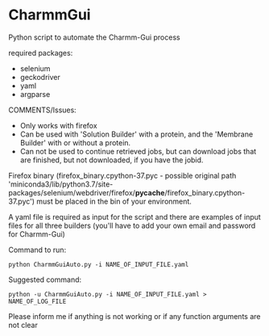 # CharmmGui

Python script to automate the Charmm-Gui process 

required packages:
- selenium
- geckodriver
- yaml
- argparse

COMMENTS/Issues:
- Only works with firefox
- Can be used with 'Solution Builder' with a protein, and the 'Membrane Builder' with or without a protein.
- Can not be used to continue retrieved jobs, but can download jobs that are finished, but not downloaded, if you have the jobid.



Firefox binary (firefox_binary.cpython-37.pyc - possible original path 'miniconda3/lib/python3.7/site-packages/selenium/webdriver/firefox/__pycache__/firefox_binary.cpython-37.pyc') must be placed in the bin of your environment.

A yaml file is required as input for the script and there are examples of input files for all three builders (you'll have to add your own email and password for Charmm-Gui)

Command to run:
```
python CharmmGuiAuto.py -i NAME_OF_INPUT_FILE.yaml
```

Suggested command:
```
python -u CharmmGuiAuto.py -i NAME_OF_INPUT_FILE.yaml > NAME_OF_LOG_FILE
```

Please inform me if anything is not working or if any function arguments are not clear
